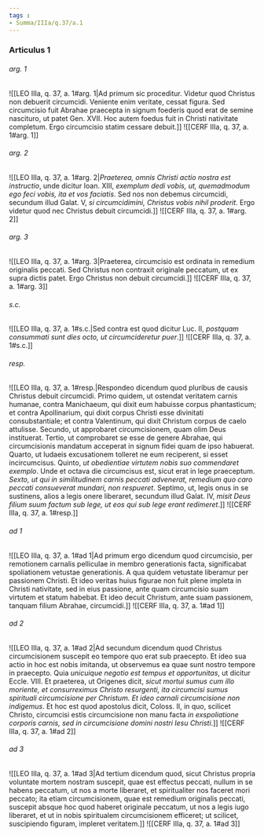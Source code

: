 ```yaml
---
tags : 
- Summa/IIIa/q.37/a.1
---
```


### Articulus 1

###### arg. 1
![[LEO IIIa, q. 37, a. 1#arg. 1|Ad primum sic proceditur. Videtur quod Christus non debuerit circumcidi. Veniente enim veritate, cessat figura. Sed circumcisio fuit Abrahae praecepta in signum foederis quod erat de semine nascituro, ut patet Gen. XVII. Hoc autem foedus fuit in Christi nativitate completum. Ergo circumcisio statim cessare debuit.]]
![[CERF IIIa, q. 37, a. 1#arg. 1]]

###### arg. 2
![[LEO IIIa, q. 37, a. 1#arg. 2|*Praeterea, omnis Christi actio nostra est instructio*, unde dicitur Ioan. XIII, *exemplum dedi vobis, ut, quemadmodum ego feci vobis, ita et vos faciatis*. Sed nos non debemus circumcidi, secundum illud Galat. V, *si circumcidimini, Christus vobis nihil proderit*. Ergo videtur quod nec Christus debuit circumcidi.]]
![[CERF IIIa, q. 37, a. 1#arg. 2]]

###### arg. 3
![[LEO IIIa, q. 37, a. 1#arg. 3|Praeterea, circumcisio est ordinata in remedium originalis peccati. Sed Christus non contraxit originale peccatum, ut ex supra dictis patet. Ergo Christus non debuit circumcidi.]]
![[CERF IIIa, q. 37, a. 1#arg. 3]]

###### s.c.
![[LEO IIIa, q. 37, a. 1#s.c.|Sed contra est quod dicitur Luc. II, *postquam consummati sunt dies octo, ut circumcideretur puer*.]]
![[CERF IIIa, q. 37, a. 1#s.c.]]

###### resp.
![[LEO IIIa, q. 37, a. 1#resp.|Respondeo dicendum quod pluribus de causis Christus debuit circumcidi. Primo quidem, ut ostendat veritatem carnis humanae, contra Manichaeum, qui dixit eum habuisse corpus phantasticum; et contra Apollinarium, qui dixit corpus Christi esse divinitati consubstantiale; et contra Valentinum, qui dixit Christum corpus de caelo attulisse. Secundo, ut approbaret circumcisionem, quam olim Deus instituerat. Tertio, ut comprobaret se esse de genere Abrahae, qui circumcisionis mandatum acceperat in signum fidei quam de ipso habuerat. Quarto, ut Iudaeis excusationem tolleret ne eum reciperent, si esset incircumcisus. Quinto, *ut obedientiae virtutem nobis suo commendaret exemplo*. Unde et octava die circumcisus est, sicut erat in lege praeceptum. *Sexto, ut qui in similitudinem carnis peccati advenerat, remedium quo caro peccati consueverat mundari, non respueret*. Septimo, ut, legis onus in se sustinens, alios a legis onere liberaret, secundum illud Galat. IV, *misit Deus filium suum factum sub lege, ut eos qui sub lege erant redimeret*.]]
![[CERF IIIa, q. 37, a. 1#resp.]]

###### ad 1
![[LEO IIIa, q. 37, a. 1#ad 1|Ad primum ergo dicendum quod circumcisio, per remotionem carnalis pelliculae in membro generationis facta, significabat spoliationem vetustae generationis. A qua quidem vetustate liberamur per passionem Christi. Et ideo veritas huius figurae non fuit plene impleta in Christi nativitate, sed in eius passione, ante quam circumcisio suam virtutem et statum habebat. Et ideo decuit Christum, ante suam passionem, tanquam filium Abrahae, circumcidi.]]
![[CERF IIIa, q. 37, a. 1#ad 1]]

###### ad 2
![[LEO IIIa, q. 37, a. 1#ad 2|Ad secundum dicendum quod Christus circumcisionem suscepit eo tempore quo erat sub praecepto. Et ideo sua actio in hoc est nobis imitanda, ut observemus ea quae sunt nostro tempore in praecepto. Quia *unicuique negotio est tempus et opportunitas*, ut dicitur Eccle. VIII. Et praeterea, ut Origenes dicit, *sicut mortui sumus cum illo moriente, et consurreximus Christo resurgenti, ita circumcisi sumus spirituali circumcisione per Christum. Et ideo carnali circumcisione non indigemus*. Et hoc est quod apostolus dicit, Coloss. II, in quo, scilicet Christo, circumcisi estis circumcisione non manu facta *in exspoliatione corporis carnis, sed in circumcisione domini nostri Iesu Christi*.]]
![[CERF IIIa, q. 37, a. 1#ad 2]]

###### ad 3
![[LEO IIIa, q. 37, a. 1#ad 3|Ad tertium dicendum quod, sicut Christus propria voluntate mortem nostram suscepit, quae est effectus peccati, nullum in se habens peccatum, ut nos a morte liberaret, et spiritualiter nos faceret mori peccato; ita etiam circumcisionem, quae est remedium originalis peccati, suscepit absque hoc quod haberet originale peccatum, ut nos a legis iugo liberaret, et ut in nobis spiritualem circumcisionem efficeret; ut scilicet, suscipiendo figuram, impleret veritatem.]]
![[CERF IIIa, q. 37, a. 1#ad 3]]

